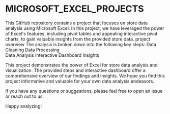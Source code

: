 # MICROSOFT_EXCEL_PROJECTS
This GitHub repository contains a project that focuses on store data analysis using Microsoft Excel. In this project, we have leveraged the power of Excel's features, including pivot tables and appealing interactive pivot charts, to gain valuable insights from the provided store data.
project overview
The analysis is broken down into the following key steps:
Data Cleaning
Data Processing   
Data Analysis
Interactive Dashboard
Insights

This project demonstrates the power of Excel for store data analysis and visualization. The provided steps and interactive dashboard offer a comprehensive overview of our findings and insights. We hope you find this project informative and valuable for your own data analysis endeavors.

If you have any questions or suggestions, please feel free to open an issue or reach out to us.

Happy analyzing!
